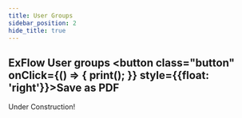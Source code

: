 ```yaml
---
title: User Groups
sidebar_position: 2
hide_title: true
---
```

## ExFlow User groups <button class="button" onClick={() => { print(); }} style={{float: 'right'}}>Save as PDF</button>

Under Construction!